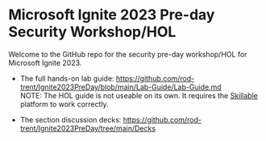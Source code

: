 # Microsoft Ignite 2023 Pre-day Security Workshop/HOL

Welcome to the GitHub repo for the security pre-day workshop/HOL for Microsoft Ignite 2023.

* The full hands-on lab guide: https://github.com/rod-trent/Ignite2023PreDay/blob/main/Lab-Guide/Lab-Guide.md <br>
  NOTE: The HOL guide is not useable on its own. It requires the <a href="https://skillable.com" target="_blank">Skillable</a> platform to work correctly.

* The section discussion decks: https://github.com/rod-trent/Ignite2023PreDay/tree/main/Decks
